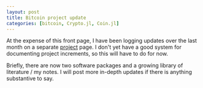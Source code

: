 ```yaml
---
layout: post
title: Bitcoin project update
categories: [bitcoin, Crypto.jl, Coin.jl]
---
```


At the expense of this front page, I have been logging updates over the last month on a separate [project](projects/bitcoin) page. I don't yet have a good system for documenting project increments, so this will have to do for now.

Briefly, there are now two software packages and a growing library of literature / my notes. I will post more in-depth updates if there is anything substantive to say.